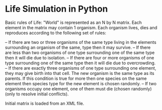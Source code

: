 # Life Simulation in Python

Basic rules of Life:
"World" is represented as an N by N matrix. Each element in the matrix may contain 1 organism. Each organism lives, dies and reproduces according to the following set of rules:

– If there are two or three organisms of the same type living in the elements
surrounding an organism of the same, type then it may survive.
– If there are less than two organisms of one type surrounding one of the same type
then it will die due to isolation.
– If there are four or more organisms of one type surrounding one of the same type
then it will die due to overcrowding.
– If there are exactly three organisms of one type surrounding one element, they may
give birth into that cell. The new organism is the same type as its parents. If this
condition is true for more then one species on the same element then species type
for the new element is chosen randomly.
– If two organisms occupy one element, one of them must die (chosen randomly)
(only to resolve initial conflicts).

Initial matrix is loaded from an XML file.
